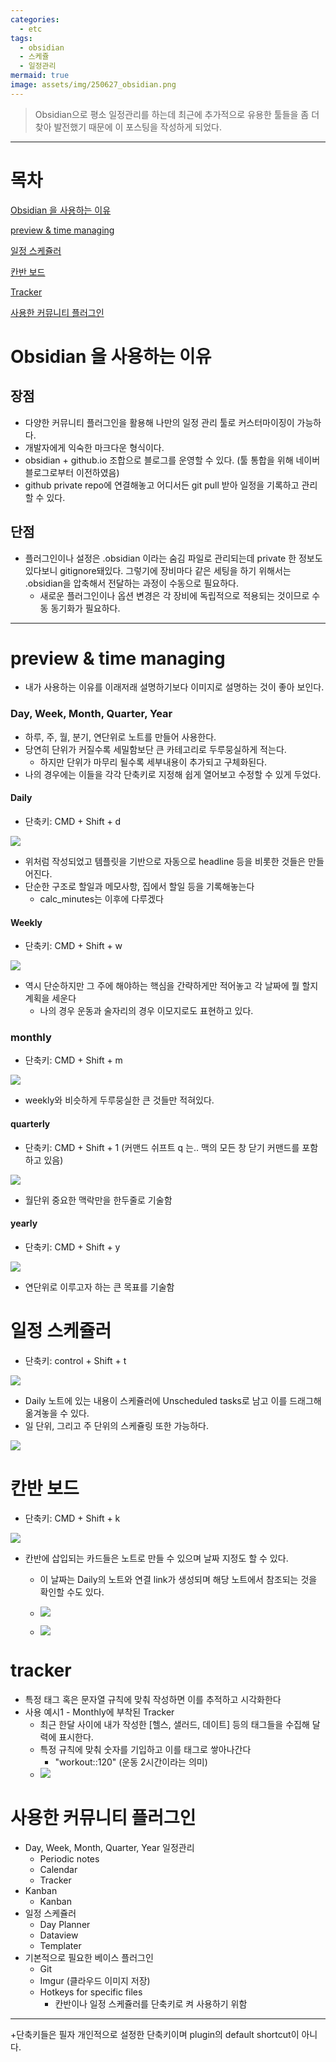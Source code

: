 ```yaml
---
categories:
  - etc
tags:
  - obsidian
  - 스케쥴
  - 일정관리
mermaid: true
image: assets/img/250627_obsidian.png
---
```

> Obsidian으로 평소 일정관리를 하는데 최근에 추가적으로 유용한 툴들을 좀 더 찾아 발전했기 때문에 이 포스팅을 작성하게 되었다. 
---

# 목차
[Obsidian 을 사용하는 이유](#obsidian-을-사용하는-이유)

[preview & time managing](#preview--time-managing)

[일정 스케쥴러](#일정-스케쥴러)

[칸반 보드](#칸반-보드)

[Tracker](#tracker)

[사용한 커뮤니티 플러그인](#사용한-커뮤니티-플러그인)

# Obsidian 을 사용하는 이유
## 장점
- 다양한 커뮤니티 플러그인을 활용해 나만의 일정 관리 툴로 커스터마이징이 가능하다.
- 개발자에게 익숙한 마크다운 형식이다.
- obsidian + github.io 조합으로 블로그를 운영할 수 있다. (툴 통합을 위해 네이버 블로그로부터 이전하였음)
- github private repo에 연결해놓고 어디서든 git pull 받아 일정을 기록하고 관리할 수 있다.

## 단점
- 플러그인이나 설정은 .obsidian 이라는 숨김 파일로 관리되는데 private 한 정보도 있다보니 gitignore돼있다. 그렇기에 장비마다 같은 세팅을 하기 위해서는 .obsidian을 압축해서 전달하는 과정이 수동으로 필요하다. 
	- 새로운 플러그인이나 옵션 변경은 각 장비에 독립적으로 적용되는 것이므로 수동 동기화가 필요하다.

---

# preview & time managing
- 내가 사용하는 이유를 이래저래 설명하기보다 이미지로 설명하는 것이 좋아 보인다.

###  Day, Week, Month, Quarter, Year
- 하루, 주, 월, 분기, 연단위로 노트를 만들어 사용한다.
- 당연히 단위가 커질수록 세밀함보단 큰 카테고리로 두루뭉실하게 적는다.
	- 하지만 단위가 마무리 될수록 세부내용이 추가되고 구체화된다. 
- 나의 경우에는 이들을 각각 단축키로 지정해 쉽게 열어보고 수정할 수 있게 두었다.

#### Daily
- 단축키: CMD + Shift + d

![](https://i.imgur.com/nvOdKlW.png)

- 위처럼 작성되었고 템플릿을 기반으로 자동으로 headline 등을 비롯한 것들은 만들어진다.
- 단순한 구조로 할일과 메모사항, 집에서 할일 등을 기록해놓는다
	- calc_minutes는 이후에 다루겠다

#### Weekly
- 단축키: CMD + Shift + w

![](https://i.imgur.com/upqQznh.png)

- 역시 단순하지만 그 주에 해야하는 핵심을 간략하게만 적어놓고 각 날짜에 뭘 할지 계획을 세운다
	- 나의 경우 운동과 술자리의 경우 이모지로도 표현하고 있다.

### monthly
- 단축키: CMD + Shift + m

![](https://i.imgur.com/IOtqsoA.png)

- weekly와 비슷하게 두루뭉실한 큰 것들만 적혀있다.

#### quarterly
- 단축키: CMD + Shift + 1 (커맨드 쉬프트 q 는.. 맥의 모든 창 닫기 커맨드를 포함하고 있음)

![](https://i.imgur.com/J67Etag.png)

- 월단위 중요한 맥락만을 한두줄로 기술함

#### yearly
- 단축키: CMD + Shift + y

![](https://i.imgur.com/W4t4zIw.png)

- 연단위로 이루고자 하는 큰 목표를 기술함

# 일정 스케쥴러
- 단축키: control + Shift + t

![](https://i.imgur.com/T2Mvt9q.png)

- Daily 노트에 있는 내용이 스케쥴러에 Unscheduled tasks로 남고 이를 드래그해 옮겨놓을 수 있다.
- 일 단위, 그리고 주 단위의 스케쥴링 또한 가능하다.

![](https://i.imgur.com/F56z6yz.png)


# 칸반 보드
- 단축키: CMD + Shift + k

![](https://i.imgur.com/KRq9oHF.png)

- 칸반에 삽입되는 카드들은 노트로 만들 수 있으며 날짜 지정도 할 수 있다.
	- 이 날짜는 Daily의 노트와 연결 link가 생성되며 해당 노트에서 참조되는 것을 확인할 수도 있다.
	- ![](https://i.imgur.com/0ddCw03.png)

	- ![](https://i.imgur.com/5aAKecy.png)

# tracker
- 특정 태그 혹은 문자열 규칙에 맞춰 작성하면 이를 추적하고 시각화한다
- 사용 예시1 - Monthly에 부착된 Tracker
	- 최근 한달 사이에 내가 작성한 \[헬스, 샐러드, 데이트\] 등의 태그들을 수집해 달력에 표시한다.
	- 특정 규칙에 맞춰 숫자를 기입하고 이를 태그로 쌓아나간다 
		- "workout::120" (운동 2시간이라는 의미)
	- ![](https://i.imgur.com/8prRZ7D.png)

# 사용한 커뮤니티 플러그인
- Day, Week, Month, Quarter, Year 일정관리
	- Periodic notes
	- Calendar
	- Tracker
- Kanban
	- Kanban
- 일정 스케쥴러
	- Day Planner
	- Dataview
	- Templater
- 기본적으로 필요한 베이스 플러그인
	- Git
	- Imgur (클라우드 이미지 저장)
	- Hotkeys for specific files
		- 칸반이나 일정 스케쥴러를 단축키로 켜 사용하기 위함



---

+단축키들은 필자 개인적으로 설정한 단축키이며 plugin의 default shortcut이 아니다.